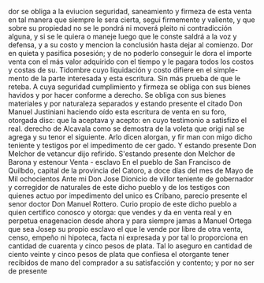 dor se obliga a la eviucion seguridad, saneamiento y firmeza de esta venta en tal manera que siempre le sera cierta, segui
firmemente y valiente, y que sobre su propiedad no se le pondrá ni moverá pleito ni contradicción alguna, y si se le quiera o maneje luego que le conste saldrá a la voz y defensa, y a su costo y mencion la conclusión hasta dejar al comienzo.
Dor en quieta y pasifica posesión; y de no poderlo conseguir le dora el importe venta con el más valor adquirido con el tiempo y le pagara todos los costos y costas de su.
Tidombre cuyo liquidación y costo difiere en el simple- mento de la parte interesada y esta escritura. Sin más prueba de que le reteba. A cuya seguridad cumplimiento y firmeza se obliga con sus bienes havidos y por hacer conforme a derecho.
Se obliga con sus bienes materiales y por naturaleza separados y estando presente el citado Don Manuel Justiniani haciendo oído esta escritura de venta en su foro, otorgada disc: que la aceptava y acepto: en cuyo testimonio a satisfizo el real.
derecho de Alcavala como se demostra de la voleta que origi
nal se agrega y su tenor el siguiente. Arlo dicen alorgan, y fir
man con migo dicho teniente y testigos por el impedimento de cer
gado. Y estando presente Don Melchor de vetancur dijo
refirido. S'estando presente don Melchor de Barona y estenour
Venta - esclavo
En el pueblo de San Francisco de Quilbdo, capital de la provincia del Catoro, a doce días del mes de Mayo de Mil ochocientos
Ante mi Don Jose Dionicio de villor teniente de gobernador y corregidor de naturales de este dicho pueblo y de los testigos con quienes actuo por impedimento del unico es
Cribano, parecio presente el senor doctor Don Manuel Rottero. Curio propio de este dicho pueblo a quien certifico conosco y otorga: que vendes y da en venta real y en perpetua enagenacion desde ahora y para siempre jamas a Manuel Ortega que sea
Josep su propio esclavo el que le vende por libre de otra venta, censo, empeño ni hipoteca, facta ni expresada y por tal lo proporciona en cantidad de cuarenta y cinco pesos de plata.
Tal lo aseguro en cantidad de ciento veinte y cinco pesos de plata que confiesa el otorgante tener recibidos de mano del comprador a su satisfacción y contento; y por no ser de presente